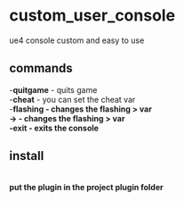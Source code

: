 # custom_user_console
 ue4 console custom and easy to use 


<h2>commands <br> </h2> 
-<b>quitgame</b> - quits game <br>
-<b>cheat</b> - you can set the cheat var <br>
-<b>flashing - changes the flashing > var <br>
-<b>></b> - changes the flashing > var <br>
-<b>exit</b> - exits the console <br>

<h2> install</h2> <br>
put the plugin in the project plugin folder

<h2> </h2>
